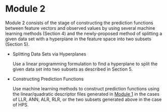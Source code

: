 # Module 2

Module 2 consists of the stage of constructing the prediction functions between feature vectors and observed values by using several machine learning methods (Section 4) and the newly-proposed method of splitting a given data set with a hyperplane in the feature space into two subsets (Section 5).

- Splitting Data Sets via Hyperplanes

  Use a linear programming formulation to find a hyperplane to split the given data set into two subsets as described in Section 5.
  
- Constructing Prediction Functions

  Use machine learning methods to construct prediction functions using the linear/quadratic descriptor files generated in [Module 1](HPS/Module_1) in the cases of LLR, ANN, ALR, RLR, or the two subsets generated above in the case of HPS.

  
